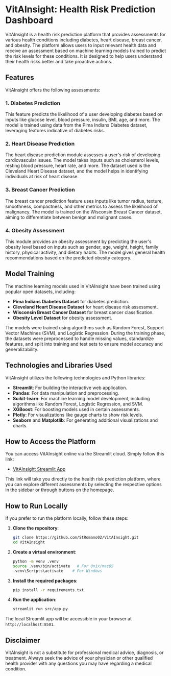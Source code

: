 # VitAInsight: Health Risk Prediction Dashboard

VitAInsight is a health risk prediction platform that provides assessments for various health conditions including diabetes, heart disease, breast cancer, and obesity. The platform allows users to input relevant health data and receive an assessment based on machine learning models trained to predict the risk levels for these conditions. It is designed to help users understand their health risks better and take proactive actions.

## Features

VitAInsight offers the following assessments:

### 1. Diabetes Prediction
This feature predicts the likelihood of a user developing diabetes based on inputs like glucose level, blood pressure, insulin, BMI, age, and more. The model is trained using data from the Pima Indians Diabetes dataset, leveraging features indicative of diabetes risks.

### 2. Heart Disease Prediction
The heart disease prediction module assesses a user's risk of developing cardiovascular issues. The model takes inputs such as cholesterol levels, resting blood pressure, heart rate, and more. The dataset used is the Cleveland Heart Disease dataset, and the model helps in identifying individuals at risk of heart disease.

### 3. Breast Cancer Prediction
The breast cancer prediction feature uses inputs like tumor radius, texture, smoothness, compactness, and other metrics to assess the likelihood of malignancy. The model is trained on the Wisconsin Breast Cancer dataset, aiming to differentiate between benign and malignant cases.

### 4. Obesity Assessment
This module provides an obesity assessment by predicting the user's obesity level based on inputs such as gender, age, weight, height, family history, physical activity, and dietary habits. The model gives general health recommendations based on the predicted obesity category.

## Model Training
The machine learning models used in VitAInsight have been trained using popular open datasets, including:

- **Pima Indians Diabetes Dataset** for diabetes prediction.
- **Cleveland Heart Disease Dataset** for heart disease risk assessment.
- **Wisconsin Breast Cancer Dataset** for breast cancer classification.
- **Obesity Level Dataset** for obesity assessment.

The models were trained using algorithms such as Random Forest, Support Vector Machines (SVM), and Logistic Regression. During the training phase, the datasets were preprocessed to handle missing values, standardize features, and split into training and test sets to ensure model accuracy and generalizability.

## Technologies and Libraries Used
VitAInsight utilizes the following technologies and Python libraries:

- **Streamlit**: For building the interactive web application.
- **Pandas**: For data manipulation and preprocessing.
- **Scikit-learn**: For machine learning model development, including algorithms like Random Forest, Logistic Regression, and SVM.
- **XGBoost**: For boosting models used in certain assessments.
- **Plotly**: For visualizations like gauge charts to show risk levels.
- **Seaborn** and **Matplotlib**: For generating additional visualizations and charts.

## How to Access the Platform
You can access VitAInsight online via the Streamlit cloud. Simply follow this link:

- [VitAInsight Streamlit App](https://vitainsight.streamlit.app)

This link will take you directly to the health risk prediction platform, where you can explore different assessments by selecting the respective options in the sidebar or through buttons on the homepage.

## How to Run Locally
If you prefer to run the platform locally, follow these steps:

1. **Clone the repository**:
   ```bash
   git clone https://github.com/StRomano02/VitAInsight.git
   cd VitAInsight
   ```

2. **Create a virtual environment**:
   ```bash
   python -m venv .venv
   source .venv/bin/activate   # For Unix/macOS
   .venv\Scripts\activate    # For Windows
   ```

3. **Install the required packages**:
   ```bash
   pip install -r requirements.txt
   ```

4. **Run the application**:
   ```bash
   streamlit run src/app.py
   ```

The local Streamlit app will be accessible in your browser at `http://localhost:8501`.


## Disclaimer
VitAInsight is not a substitute for professional medical advice, diagnosis, or treatment. Always seek the advice of your physician or other qualified health provider with any questions you may have regarding a medical condition.
